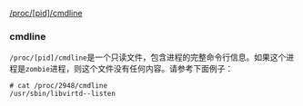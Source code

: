 [/proc/[pid]/cmdline](cmdline)

### cmdline ###
`/proc/[pid]/cmdline`是一个只读文件，包含进程的完整命令行信息。如果这个进程是`zombie`进程，则这个文件没有任何内容。请参考下面例子：    

    # cat /proc/2948/cmdline
    /usr/sbin/libvirtd--listen
